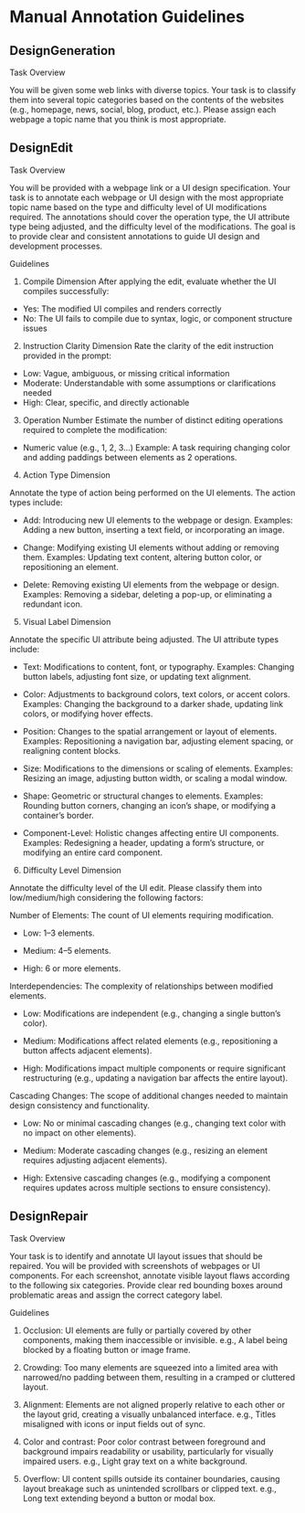 # Manual Annotation Guidelines

## DesignGeneration

Task Overview

You will be given some web links with diverse topics. Your task is to classify them into several topic categories based on the contents of the websites (e.g., homepage, news, social, blog, product, etc.). Please assign each webpage a topic name that you think is most appropriate.

## DesignEdit

Task Overview

You will be provided with a webpage link or a UI design specification. Your task is to annotate each webpage or UI design with the most appropriate topic name based on the type and difficulty level of UI modifications required. The annotations should cover the operation type, the UI attribute type being adjusted, and the difficulty level of the modifications. The goal is to provide clear and consistent annotations to guide UI design and development processes.

Guidelines

1. Compile Dimension
After applying the edit, evaluate whether the UI compiles successfully:

- Yes: The modified UI compiles and renders correctly
- No: The UI fails to compile due to syntax, logic, or component structure issues

2. Instruction Clarity Dimension
Rate the clarity of the edit instruction provided in the prompt:

- Low: Vague, ambiguous, or missing critical information
- Moderate: Understandable with some assumptions or clarifications needed
- High: Clear, specific, and directly actionable

3. Operation Number
Estimate the number of distinct editing operations required to complete the modification:

- Numeric value (e.g., 1, 2, 3...)
Example: A task requiring changing color and adding paddings between elements as 2 operations.

4. Action Type Dimension

Annotate the type of action being performed on the UI elements. The action types include:

- Add: Introducing new UI elements to the webpage or design.
Examples: Adding a new button, inserting a text field, or incorporating an image.

- Change: Modifying existing UI elements without adding or removing them.
Examples: Updating text content, altering button color, or repositioning an element.

- Delete: Removing existing UI elements from the webpage or design.
Examples: Removing a sidebar, deleting a pop-up, or eliminating a redundant icon.

5. Visual Label Dimension

Annotate the specific UI attribute being adjusted. The UI attribute types include:

- Text: Modifications to content, font, or typography.
Examples: Changing button labels, adjusting font size, or updating text alignment.

- Color: Adjustments to background colors, text colors, or accent colors.
Examples: Changing the background to a darker shade, updating link colors, or modifying hover effects.

- Position: Changes to the spatial arrangement or layout of elements.
Examples: Repositioning a navigation bar, adjusting element spacing, or realigning content blocks.

- Size: Modifications to the dimensions or scaling of elements.
Examples: Resizing an image, adjusting button width, or scaling a modal window.

- Shape: Geometric or structural changes to elements.
Examples: Rounding button corners, changing an icon’s shape, or modifying a container’s border.

- Component-Level: Holistic changes affecting entire UI components.
Examples: Redesigning a header, updating a form’s structure, or modifying an entire card component.

6. Difficulty Level Dimension

Annotate the difficulty level of the UI edit. Please classify them into low/medium/high considering the following factors:

Number of Elements: The count of UI elements requiring modification.

- Low: 1–3 elements.

- Medium: 4–5 elements.

- High: 6 or more elements.

Interdependencies: The complexity of relationships between modified elements.

- Low: Modifications are independent (e.g., changing a single button’s color).

- Medium: Modifications affect related elements (e.g., repositioning a button affects adjacent elements).

- High: Modifications impact multiple components or require significant restructuring (e.g., updating a navigation bar affects the entire layout).


Cascading Changes: The scope of additional changes needed to maintain design consistency and functionality.

- Low: No or minimal cascading changes (e.g., changing text color with no impact on other elements).

- Medium: Moderate cascading changes (e.g., resizing an element requires adjusting adjacent elements).

- High: Extensive cascading changes (e.g., modifying a component requires updates across multiple sections to ensure consistency).

## DesignRepair

Task Overview

Your task is to identify and annotate UI layout issues that should be repaired. You will be provided with screenshots of webpages or UI components. For each screenshot, annotate visible layout flaws according to the following six categories. Provide clear red bounding boxes around problematic areas and assign the correct category label.

Guidelines

1. Occlusion:
UI elements are fully or partially covered by other components, making them inaccessible or invisible.
e.g., A label being blocked by a floating button or image frame.

2. Crowding:
Too many elements are squeezed into a limited area with narrowed/no padding between them, resulting in a cramped or cluttered layout.

3. Alignment:
Elements are not aligned properly relative to each other or the layout grid, creating a visually unbalanced interface.
e.g., Titles misaligned with icons or input fields out of sync.

4. Color and contrast:
Poor color contrast between foreground and background impairs readability or usability, particularly for visually impaired users.
e.g., Light gray text on a white background.

5. Overflow:
UI content spills outside its container boundaries, causing layout breakage such as unintended scrollbars or clipped text.
e.g., Long text extending beyond a button or modal box.
